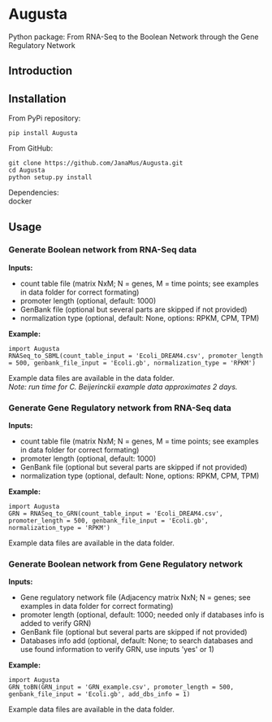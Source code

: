 # Augusta
Python package: From RNA-Seq to the Boolean Network through the Gene Regulatory Network

## Introduction

## Installation
From PyPi repository:
```
pip install Augusta
```
From GitHub:
```
git clone https://github.com/JanaMus/Augusta.git
cd Augusta
python setup.py install
```
Dependencies:<br />
docker

## Usage
### Generate Boolean network from RNA-Seq data
**Inputs:**<br />
- count table file (matrix NxM; N = genes, M =  time points; see examples in data folder for correct formating)<br />
- promoter length (optional, default: 1000)<br />
- GenBank file (optional but several parts are skipped if not provided)<br />
- normalization type (optional, default: None, options: RPKM, CPM, TPM)<br />

**Example:**
```
import Augusta
RNASeq_to_SBML(count_table_input = 'Ecoli_DREAM4.csv', promoter_length = 500, genbank_file_input = 'Ecoli.gb', normalization_type = 'RPKM')
```
Example data files are available in the data folder.<br />
*Note: run time for C. Beijerinckii example data approximates 2 days.*

### Generate Gene Regulatory network from RNA-Seq data
**Inputs:**<br />
- count table file (matrix NxM; N = genes, M =  time points; see examples in data folder for correct formating)<br />
- promoter length (optional, default: 1000)<br />
- GenBank file (optional but several parts are skipped if not provided)<br />
- normalization type (optional, default: None, options: RPKM, CPM, TPM)<br />

**Example:**
```
import Augusta
GRN = RNASeq_to_GRN(count_table_input = 'Ecoli_DREAM4.csv', promoter_length = 500, genbank_file_input = 'Ecoli.gb', normalization_type = 'RPKM')
```
Example data files are available in the data folder.

### Generate Boolean network from Gene Regulatory network
**Inputs:**<br />
- Gene regulatory network file (Adjacency matrix NxN; N = genes; see examples in data folder for correct formating)<br />
- promoter length (optional, default: 1000; needed only if databases info is added to verify GRN)<br />
- GenBank file (optional but several parts are skipped if not provided)<br />
- Databases info add (optional, default: None; to search databases and use found information to verify GRN, use inputs 'yes' or 1)<br />

**Example:**
```
import Augusta
GRN_toBN(GRN_input = 'GRN_example.csv', promoter_length = 500, genbank_file_input = 'Ecoli.gb', add_dbs_info = 1)
```
Example data files are available in the data folder.
